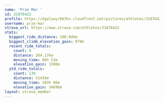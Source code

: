 ```yaml
---
name: 'Prze Mar '
id: 31876422
profile: https://dgalywyr863hv.cloudfront.net/pictures/athletes/31876422/22548952/4/large.jpg
username: prze-mar
strava_url: https://www.strava.com/athletes/31876422
stats:
  biggest_ride_distance: 180.04km
  biggest_climb_elevation_gain: 979m
  recent_ride_totals:
    count: 9
    distance: 264.17km
    moving_time: 06h 53m
    elevation_gain: 1506m
  ytd_ride_totals:
    count: 139
    distance: 5143km
    moving_time: 203h 06m
    elevation_gain: 34696m
layout: strava_member
--- 
```

